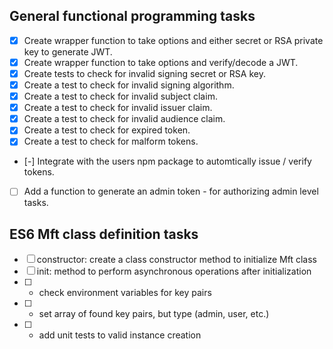 ## General functional programming tasks
- [x] Create wrapper function to take options and either secret or RSA private key to generate JWT.
- [x] Create wrapper function to take options and verify/decode a JWT.
- [x] Create tests to check for invalid signing secret or RSA key.
- [x] Create a test to check for invalid signing algorithm.
- [x] Create a test to check for invalid subject claim.
- [x] Create a test to check for invalid issuer claim.
- [x] Create a test to check for invalid audience claim.
- [x] Create a test to check for expired token.
- [x] Create a test to check for malform tokens.
- [-] Integrate with the users npm package to automtically issue / verify tokens.
- [ ] Add a function to generate an admin token - for authorizing admin level tasks.

## ES6 Mft class definition tasks
- [ ] constructor: create a class constructor method to initialize Mft class
- [ ] init: method to perform asynchronous operations after initialization
- [ ] - check environment variables for key pairs
- [ ] - set array of found key pairs, but type (admin, user, etc.)
- [ ] - add unit tests to valid instance creation 

